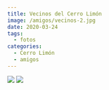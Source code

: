 ```yaml
---
title: Vecinos del Cerro Limón
image: /amigos/vecinos-2.jpg
date: 2020-03-24
tags:
  - fotos
categories:
  - Cerro Limón
  - amigos
---
```


![](/amigos/vecinos-1.jpg)
![](/amigos/vecinos-2.jpg)
